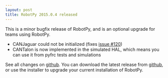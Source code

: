 ```yaml
---
layout: post
title: RobotPy 2015.0.4 released
---
```


This is a minor bugfix release of RobotPy, and is an optional upgrade for teams using RobotPy.

* CANJaguar could not be initialized (fixes [issue #120](https://github.com/robotpy/robotpy-wpilib/issues/120))
* CANTalon is now implemented in the simulated HAL, which means you can use it from pyfrc tests and simulations

See all changes on [github](https://github.com/robotpy/robotpy-wpilib/compare/2015.0.3...2015.0.4). You can download the latest release from [github](https://github.com/robotpy/robotpy-wpilib/releases), or use the installer to upgrade your current installation of RobotPy.